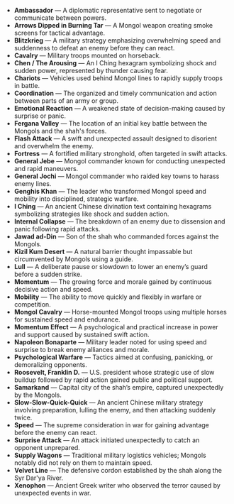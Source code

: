 - **Ambassador** — A diplomatic representative sent to negotiate or communicate between powers.  
- **Arrows Dipped in Burning Tar** — A Mongol weapon creating smoke screens for tactical advantage.  
- **Blitzkrieg** — A military strategy emphasizing overwhelming speed and suddenness to defeat an enemy before they can react.  
- **Cavalry** — Military troops mounted on horseback.  
- **Chen / The Arousing** — An I Ching hexagram symbolizing shock and sudden power, represented by thunder causing fear.  
- **Chariots** — Vehicles used behind Mongol lines to rapidly supply troops in battle.  
- **Coordination** — The organized and timely communication and action between parts of an army or group.  
- **Emotional Reaction** — A weakened state of decision-making caused by surprise or panic.  
- **Fergana Valley** — The location of an initial key battle between the Mongols and the shah's forces.  
- **Flash Attack** — A swift and unexpected assault designed to disorient and overwhelm the enemy.  
- **Fortress** — A fortified military stronghold, often targeted in swift attacks.  
- **General Jebe** — Mongol commander known for conducting unexpected and rapid maneuvers.  
- **General Jochi** — Mongol commander who raided key towns to harass enemy lines.  
- **Genghis Khan** — The leader who transformed Mongol speed and mobility into disciplined, strategic warfare.  
- **I Ching** — An ancient Chinese divination text containing hexagrams symbolizing strategies like shock and sudden action.  
- **Internal Collapse** — The breakdown of an enemy due to dissension and panic following rapid attacks.  
- **Jawad ad-Din** — Son of the shah who commanded forces against the Mongols.  
- **Kizil Kum Desert** — A natural barrier thought impassable but circumvented by Mongols using a guide.  
- **Lull** — A deliberate pause or slowdown to lower an enemy’s guard before a sudden strike.  
- **Momentum** — The growing force and morale gained by continuous decisive action and speed.  
- **Mobility** — The ability to move quickly and flexibly in warfare or competition.  
- **Mongol Cavalry** — Horse-mounted Mongol troops using multiple horses for sustained speed and endurance.  
- **Momentum Effect** — A psychological and practical increase in power and support caused by sustained swift action.  
- **Napoleon Bonaparte** — Military leader noted for using speed and surprise to break enemy alliances and morale.  
- **Psychological Warfare** — Tactics aimed at confusing, panicking, or demoralizing opponents.  
- **Roosevelt, Franklin D.** — U.S. president whose strategic use of slow buildup followed by rapid action gained public and political support.  
- **Samarkand** — Capital city of the shah’s empire, captured unexpectedly by the Mongols.  
- **Slow-Slow-Quick-Quick** — An ancient Chinese military strategy involving preparation, lulling the enemy, and then attacking suddenly twice.  
- **Speed** — The supreme consideration in war for gaining advantage before the enemy can react.  
- **Surprise Attack** — An attack initiated unexpectedly to catch an opponent unprepared.  
- **Supply Wagons** — Traditional military logistics vehicles; Mongols notably did not rely on them to maintain speed.  
- **Velvet Line** — The defensive cordon established by the shah along the Syr Dar'ya River.  
- **Xenophon** — Ancient Greek writer who observed the terror caused by unexpected events in war.
